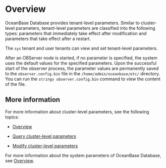 # Overview

OceanBase Database provides tenant-level parameters. Similar to cluster-level parameters, tenant-level parameters are classified into the following types: parameters that immediately take effect after modification and parameters that take effect after a restart.

The `sys` tenant and user tenants can view and set tenant-level parameters.

After an OBServer node is started, if no parameter is specified, the system uses the default values for the specified parameters. Upon the successful start of the observer process, the parameter values are permanently saved to the `observer.config.bin` file in the `/home/admin/oceanbase/etc/` directory. You can run the `strings observer.config.bin` command to view the content of the file.

## More information

For more information about cluster-level parameters, see the following topics:

* [Overview](../../100.manage-clusters/300.manage-cluster-parameters/100.overview-of-cluster-parameter-management.md)

* [Query cluster-level parameters](../../100.manage-clusters/300.manage-cluster-parameters/200.you-can-call-this-operation-to-query-cluster-parameters.md)

* [Modify cluster-level parameters](../../100.manage-clusters/300.manage-cluster-parameters/300.manager-modify-the-cluster-parameters.md)

For more information about the system parameters of OceanBase Database, see [Overview](../../200.configuration-management/100.configuration-management-introduction.md).
